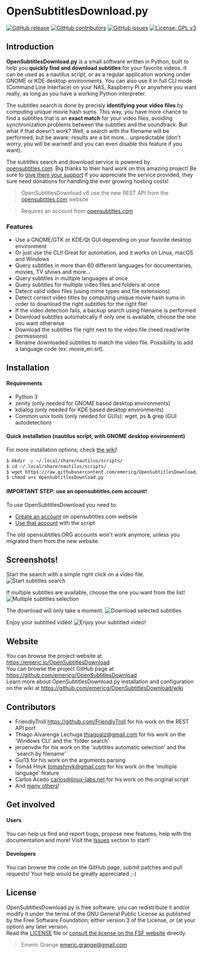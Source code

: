 OpenSubtitlesDownload.py
========================

[![GitHub release](https://img.shields.io/github/release/emericg/OpenSubtitlesDownload.svg?style=flat-square)](https://github.com/emericg/OpenSubtitlesDownload/releases)
[![GitHub contributors](https://img.shields.io/github/contributors/emericg/OpenSubtitlesDownload.svg?style=flat-square)](https://github.com/emericg/OpenSubtitlesDownload/graphs/contributors)
[![GitHub issues](https://img.shields.io/github/issues/emericg/OpenSubtitlesDownload.svg?style=flat-square)](https://github.com/emericg/OpenSubtitlesDownload/issues)
[![License: GPL v3](https://img.shields.io/badge/license-GPL%20v3-brightgreen.svg?style=flat-square)](https://www.gnu.org/licenses/gpl-3.0)

## Introduction

**OpenSubtitlesDownload.py** is a small software written in Python, built to help you **quickly find and download subtitles** for your favorite videos. It can be used as a nautilus script, or as a regular application working under GNOME or KDE desktop environments. You can also use it in full CLI mode (Command Line Interface) on your NAS, Raspberry Pi or anywhere you want really, as long as you have a working Python interpreter.

The subtitles search is done by precisly **identifying your video files** by computing unique movie hash sums. This way, you have more chance to find a subtitles that is an **exact match** for your video files, avoiding synchronization problems between the subtitles and the soundtrack. But what if that doesn't work? Well, a search with the filename will be performed, but be aware: results are a bit more... unpredictable (don't worry, you will be warned! and you can even disable this feature if you want).

The subtitles search and download service is powered by [opensubtitles.com](https://www.opensubtitles.com). Big thanks to their hard work on this amazing project! Be sure to [give them your support](https://www.opensubtitles.com/en/users/vip) if you appreciate the service provided, they sure need donations for handling the ever growing hosting costs!

> OpenSubtitlesDownload v6 use the new REST API from the [opensubtitles.com](https://www.opensubtitles.com) website

> Requires an account from [opensubtitles.com](https://www.opensubtitles.com)

### Features

- Use a GNOME/GTK or KDE/Qt GUI depending on your favorite desktop environment
- Or just use the CLI! Great for automation, and it works on Linux, macOS and Windows
- Query subtitles in more than 60 different languages for documentaries, movies, TV shows and more...
- Query subtitles in multiple languages at once
- Query subtitles for multiple video files and folders at once
- Detect valid video files (using mime types and file extensions)
- Detect correct video titles by computing unique movie hash sums in order to download the right subtitles for the right file!
- If the video detection fails, a backup search using filename is performed
- Download subtitles automatically if only one is available, choose the one you want otherwise
- Download the subtitles file right next to the video file (need read/write permissions)
- Rename downloaded subtitles to match the video file. Possibility to add a language code (ex: movie_en.srt).

## Installation

#### Requirements

- Python 3
- zenity (only needed for GNOME based desktop environments)
- kdialog (only needed for KDE based desktop environments)
- Common unix tools (only needed for GUIs): wget, ps & grep (GUI autodetection)

#### Quick installation (nautilus script, with GNOME desktop environment)

For more installation options, check [the wiki](https://github.com/emericg/OpenSubtitlesDownload/wiki#installation-1)!

```bash
$ mkdir -p ~/.local/share/nautilus/scripts/
$ cd ~/.local/share/nautilus/scripts/
$ wget https://raw.githubusercontent.com/emericg/OpenSubtitlesDownload/master/OpenSubtitlesDownload.py
$ chmod u+x OpenSubtitlesDownload.py
```

#### IMPORTANT STEP: use an opensubtitles.com account!

To use OpenSubtitlesDownload you need to:

- [Create an account](https://www.opensubtitles.com/) on opensubtitles.com website
- [Use that account](https://github.com/emericg/OpenSubtitlesDownload/wiki/Adjust-settings#log-in-with-a-registered-user) with the script

The old opensubtitles.ORG accounts won't work anymore, unless you migrated them from the new website.

## Screenshots!

Start the search with a simple right click on a video file.
![Start subtitles search](https://i.imgur.com/gO02lb5.png)

If multiple subtitles are available, choose the one you want from the list!
![Multiple subtitles selection](https://i.imgur.com/v6C9QP4.png)

The download will only take a moment.
![Download selected subtitles](https://i.imgur.com/CI99lyx.png)

Enjoy your subtitled video!
![Enjoy your subtitled video!](https://i.imgur.com/9KKvISR.jpg)

## Website

You can browse the project website at <https://emeric.io/OpenSubtitlesDownload>  
You can browse the project GitHub page at <https://github.com/emericg/OpenSubtitlesDownload>  
Learn more about OpenSubtitlesDownload.py installation and configuration on the wiki at <https://github.com/emericg/OpenSubtitlesDownload/wiki>  

## Contributors

- FriendlyTroll <https://github.com/FriendlyTroll> for his work on the REST API port
- Thiago Alvarenga Lechuga <thiagoalz@gmail.com> for his work on the 'Windows CLI' and the 'folder search'
- jeroenvdw for his work on the 'subtitles automatic selection' and the 'search by filename'
- Gui13 for his work on the arguments parsing
- Tomáš Hnyk <tomashnyk@gmail.com> for his work on the 'multiple language' feature
- Carlos Acedo <carlos@linux-labs.net> for his work on the original script
- And [many others](https://github.com/emericg/OpenSubtitlesDownload/graphs/contributors)!

## Get involved

#### Users
You can help us find and report bugs, propose new features, help with the documentation and more! Visit the [Issues](https://github.com/emericg/OpenSubtitlesDownload/issues) section to start!

#### Developers
You can browse the code on the GitHub page, submit patches and pull requests! Your help would be greatly appreciated ;-)

## License

OpenSubtitlesDownload.py is free software; you can redistribute it and/or modify it under the terms of the GNU General Public License as published by the Free Software Foundation; either version 3 of the License, or (at your option) any later version.  
Read the [LICENSE](LICENSE) file or [consult the license on the FSF website](https://www.gnu.org/licenses/gpl-3.0.txt) directly.

> Emeric Grange <emeric.grange@gmail.com>
